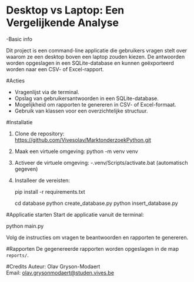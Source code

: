 # Desktop vs Laptop: Een Vergelijkende Analyse

-Basic info

Dit project is een command-line applicatie die gebruikers vragen stelt over waarom ze een desktop boven een laptop zouden kiezen. De antwoorden worden opgeslagen in een SQLite-database en kunnen geëxporteerd worden naar een CSV- of Excel-rapport.

#Acties

- Vragenlijst via de terminal.
- Opslag van gebruikersantwoorden in een SQLite-database.
- Mogelijkheid om rapporten te genereren in CSV- of Excel-formaat.
- Gebruik van klassen voor een overzichtelijke structuur.


#Installatie
1. Clone de repository:
   https://github.com/Vivesolav/MarktonderzoekPython.git


2. Maak een virtuele omgeving:
   python -m venv venv
   
3. Activeer de virtuele omgeving:
   -.venv/Scripts/activate.bat (automatisch gegeven)


4. Installeer de vereisten:

   pip install -r requirements.txt


   cd database
   python create_database.py
   python insert_database.py 

#Applicatie starten
Start de applicatie vanuit de terminal:

   python main.py

Volg de instructies om vragen te beantwoorden en rapporten te genereren.


#Rapporten
De gegenereerde rapporten worden opgeslagen in de map `reports/`.

#Credits
Auteur: Olav Gryson-Modaert  
Email: olav.grysonmodaert@studen.vives.be
 